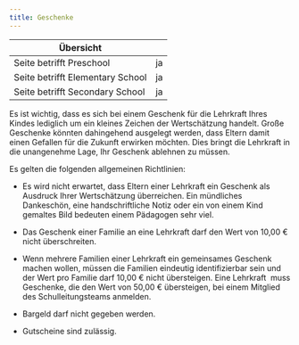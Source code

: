 ```yaml
---
title: Geschenke
---
```

| Übersicht | |
| --- | --- |
| Seite betrifft Preschool | ja |
| Seite betrifft Elementary School | ja |
| Seite betrifft Secondary School | ja |

Es ist wichtig, dass es sich bei einem Geschenk für die Lehrkraft Ihres Kindes lediglich um ein kleines Zeichen der Wertschätzung handelt. Große Geschenke könnten dahingehend ausgelegt werden, dass Eltern damit einen Gefallen für die Zukunft erwirken möchten. Dies bringt die Lehrkraft in die unangenehme Lage, Ihr Geschenk ablehnen zu müssen. 

Es gelten die folgenden allgemeinen Richtlinien:

-   Es wird nicht erwartet, dass Eltern einer Lehrkraft ein Geschenk als Ausdruck Ihrer Wertschätzung überreichen. Ein mündliches Dankeschön, eine handschriftliche Notiz oder ein von einem Kind gemaltes Bild bedeuten einem Pädagogen sehr viel.

-   Das Geschenk einer Familie an eine Lehrkraft darf den Wert von 10,00 € nicht überschreiten.

-   Wenn mehrere Familien einer Lehrkraft ein gemeinsames Geschenk machen wollen, müssen die Familien eindeutig identifizierbar sein und der Wert pro Familie darf 10,00 € nicht übersteigen. Eine Lehrkraft  muss Geschenke, die den Wert von 50,00 € übersteigen, bei einem Mitglied des Schulleitungsteams anmelden.

-   Bargeld darf nicht gegeben werden.

-   Gutscheine sind zulässig.
